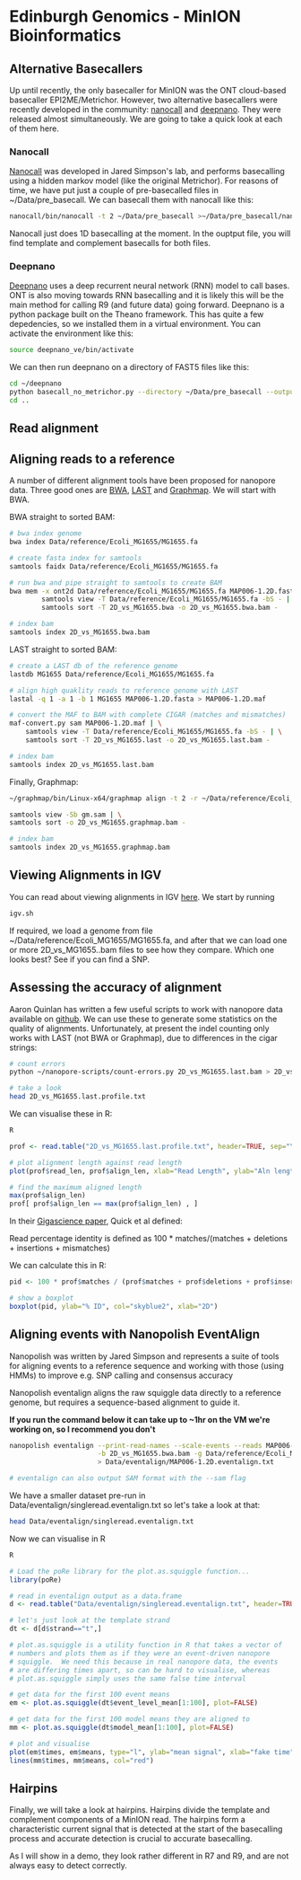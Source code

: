 # Edinburgh Genomics - MinION Bioinformatics

## Alternative Basecallers

Up until recently, the only basecaller for MinION was the ONT cloud-based basecaller EPI2ME/Metrichor. However, two alternative basecallers were recently developed in the community: [nanocall](http://biorxiv.org/content/early/2016/03/28/046086) and [deepnano](http://arxiv.org/abs/1603.09195). They were released almost simultaneously. We are going to take a quick look at each of them here.

### Nanocall

[Nanocall](https://github.com/mateidavid/nanocall) was developed in Jared Simpson's lab, and performs basecalling using a hidden markov model (like the original Metrichor). For reasons of time, we have put just a couple of pre-basecalled files in ~/Data/pre_basecall. We can basecall them with nanocall like this:

```sh
nanocall/bin/nanocall -t 2 ~/Data/pre_basecall >~/Data/pre_basecall/nanocall_output.fa 2>~/Data/pre_basecall/nanocall.log
```

Nanocall just does 1D basecalling at the moment. In the ouptput file, you will find template and complement basecalls for both files.

### Deepnano

[Deepnano](https://bitbucket.org/vboza/deepnano) uses a deep recurrent neural network (RNN) model to call bases. ONT is also moving towards RNN basecalling and it is likely this will be the main method for calling R9 (and future data) going forward. Deepnano is a python package built on the Theano framework. This has quite a few depedencies, so we installed them in a virtual environment. You can activate the environment like this:

```sh
source deepnano_ve/bin/activate
```

We can then run deepnano on a directory of FAST5 files like this:

```sh
cd ~/deepnano
python basecall_no_metrichor.py --directory ~/Data/pre_basecall --output ~/Data/pre_basecall/deepnano.fasta
cd ..
```

## Read alignment

## Aligning reads to a reference

A number of different alignment tools have been proposed for nanopore data. Three good ones are [BWA](http://bio-bwa.sourceforge.net/), [LAST](http://last.cbrc.jp/) and [Graphmap](https://github.com/isovic/graphmap). We will start with BWA.

BWA straight to sorted BAM:

```sh
# bwa index genome
bwa index Data/reference/Ecoli_MG1655/MG1655.fa

# create fasta index for samtools
samtools faidx Data/reference/Ecoli_MG1655/MG1655.fa

# run bwa and pipe straight to samtools to create BAM
bwa mem -x ont2d Data/reference/Ecoli_MG1655/MG1655.fa MAP006-1.2D.fastq | \
        samtools view -T Data/reference/Ecoli_MG1655/MG1655.fa -bS - | \
        samtools sort -T 2D_vs_MG1655.bwa -o 2D_vs_MG1655.bwa.bam -

# index bam
samtools index 2D_vs_MG1655.bwa.bam
```

LAST straight to sorted BAM:

```sh
# create a LAST db of the reference genome
lastdb MG1655 Data/reference/Ecoli_MG1655/MG1655.fa

# align high quaklity reads to reference genome with LAST
lastal -q 1 -a 1 -b 1 MG1655 MAP006-1.2D.fasta > MAP006-1.2D.maf

# convert the MAF to BAM with complete CIGAR (matches and mismatches)
maf-convert.py sam MAP006-1.2D.maf | \
    samtools view -T Data/reference/Ecoli_MG1655/MG1655.fa -bS - | \
    samtools sort -T 2D_vs_MG1655.last -o 2D_vs_MG1655.last.bam -

# index bam
samtools index 2D_vs_MG1655.last.bam
```

Finally, Graphmap:

```sh
~/graphmap/bin/Linux-x64/graphmap align -t 2 -r ~/Data/reference/Ecoli_MG1655/MG1655.fa -d MAP006-1.2D.fastq -o gm.sam

samtools view -Sb gm.sam | \
samtools sort -o 2D_vs_MG1655.graphmap.bam - 

# index bam
samtools index 2D_vs_MG1655.graphmap.bam
```

## Viewing Alignments in IGV

You can read about viewing alignments in IGV [here](https://www.broadinstitute.org/software/igv/AlignmentData). We start by running 

```sh
igv.sh
```

If required, we load a genome from file ~/Data/reference/Ecoli_MG1655/MG1655.fa, and after that we can load one or more 2D_vs_MG1655.<aligner>.bam files to see how they compare. Which one looks best? See if you can find a SNP.

## Assessing the accuracy of alignment
Aaron Quinlan has written a few useful scripts to work with nanopore data available on [github](https://github.com/arq5x/nanopore-scripts/).  We can use these to generate some statistics on the quality of alignments.  Unfortunately, at present the indel counting only works with LAST (not BWA or Graphmap), due to differences in the cigar strings:

```bash
# count errors
python ~/nanopore-scripts/count-errors.py 2D_vs_MG1655.last.bam > 2D_vs_MG1655.last.profile.txt

# take a look
head 2D_vs_MG1655.last.profile.txt
```

We can visualise these in R:

```bash
R
```
```R
prof <- read.table("2D_vs_MG1655.last.profile.txt", header=TRUE, sep="\t", stringsAsFactors=FALSE)

# plot alignment length against read length
plot(prof$read_len, prof$align_len, xlab="Read Length", ylab="Aln length", pch=16)

# find the maximum aligned length
max(prof$align_len)
prof[ prof$align_len == max(prof$align_len) , ]
```

In their [Gigascience paper](http://www.gigasciencejournal.com/content/3/1/22), Quick et al defined:

 Read percentage identity is defined as 100 * matches/(matches + deletions + insertions + mismatches)

We can calculate this in R:

```R
pid <- 100 * prof$matches / (prof$matches + prof$deletions + prof$insertions + prof$mismatches)

# show a boxplot
boxplot(pid, ylab="% ID", col="skyblue2", xlab="2D")
```

## Aligning events with Nanopolish EventAlign

Nanopolish was written by Jared Simpson and represents a suite of tools for aligning events to a reference sequence and working with those (using HMMs) to improve e.g. SNP calling and consensus accuracy

Nanopolish eventalign aligns the raw squiggle data directly to a reference genome, but requires a sequence-based alignment to guide it.

**If you run the command below it can take up to ~1hr on the VM we're working on, so I recommend you don't**

```bash
nanopolish eventalign --print-read-names --scale-events --reads MAP006-1.2D.fasta \
                      -b 2D_vs_MG1655.bwa.bam -g Data/reference/Ecoli_MG1655/MG1655.fa \
                      > Data/eventalign/MAP006-1.2D.eventalign.txt

# eventalign can also output SAM format with the --sam flag
```

We have a smaller dataset pre-run in Data/eventalign/singleread.eventalign.txt so let's take a look at that:

```bash
head Data/eventalign/singleread.eventalign.txt
```

Now we can visualise in R

```bash
R
```
```R
# Load the poRe library for the plot.as.squiggle function...
library(poRe)

# read in eventalign output as a data.frame
d <- read.table("Data/eventalign/singleread.eventalign.txt", header=TRUE, sep="\t")

# let's just look at the template strand
dt <- d[d$strand=="t",]

# plot.as.squiggle is a utility function in R that takes a vector of
# numbers and plots them as if they were an event-driven nanopore
# squiggle.  We need this because in real nanopore data, the events
# are differing times apart, so can be hard to visualise, whereas
# plot.as.squiggle simply uses the same false time interval

# get data for the first 100 event means
em <- plot.as.squiggle(dt$event_level_mean[1:100], plot=FALSE)

# get data for the first 100 model means they are aligned to
mm <- plot.as.squiggle(dt$model_mean[1:100], plot=FALSE)

# plot and visualise
plot(em$times, em$means, type="l", ylab="mean signal", xlab="fake time")
lines(mm$times, mm$means, col="red")
```
## Hairpins

Finally, we will take a look at hairpins. Hairpins divide the template and complement components of a MinION read. The hairpins form a characteristic current signal that is detected at the start of the basecalling process and accurate detection is crucial to accurate basecalling. 

As I will show in a demo, they look rather different in R7 and R9, and are not always easy to detect correctly.
